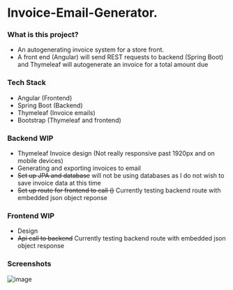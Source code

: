 # Invoice-Email-Generator.

### What is this project?
* An autogenerating invoice system for a store front.
* A front end (Angular) will send REST requests to backend (Spring Boot) and Thymeleaf will autogenerate an invoice for a total amount due

### Tech Stack
* Angular (Frontend)
* Spring Boot (Backend)
* Thymeleaf (Invoice emails)
* Bootstrap (Thymeleaf and frontend)

### Backend WIP
* Thymeleaf Invoice design (Not really responsive past 1920px and on mobile devices)
* Generating and exporting invoices to email
* ~~Set up JPA and database~~ will not be using databases as I do not wish to save invoice data at this time
* ~~Set up route for frontend to call ()~~ Currently testing backend route with embedded json object reponse

### Frontend WIP
* Design
* ~~Api call to backend~~ Currently testing backend route with embedded json object response

### Screenshots
![image](https://user-images.githubusercontent.com/57853013/118371400-2107f180-b572-11eb-91a8-b39f2c1ebbf0.png)

